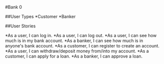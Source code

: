 #Bank 0

##User Types
*Customer
*Banker

##User Stories

*As a user, I can log in.
*As a user, I can log out. 
*As a user, I can see how much is in my bank account.
*As a banker, I can see how much is in anyone's bank account.
*As a customer, I can register to create an account.
*As a user, I can withdraw/deposit money from/into my account.
*As a customer, I can apply for a loan.
*As a banker, I can approve a loan.